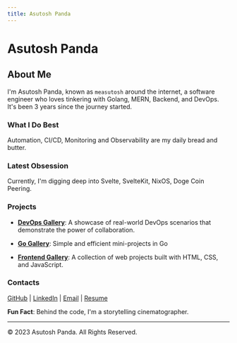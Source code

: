 ```yaml
---
title: Asutosh Panda
---
```


# Asutosh Panda

## About Me

I'm Asutosh Panda, known as `measutosh` around the internet, a software engineer who loves tinkering with Golang, MERN, Backend, and DevOps. It's been 3 years since the journey started.

### What I Do Best 

Automation, CI/CD, Monitoring and Observability are my daily bread and butter. 

### Latest Obsession 

Currently, I'm digging deep into Svelte, SvelteKit, NixOS, Doge Coin Peering.

### Projects

- **[DevOps Gallery](https://github.com/measutosh/devops-gallery)**: A showcase of real-world DevOps scenarios that demonstrate the power of collaboration. 

- **[Go Gallery](https://github.com/measutosh/go-gallery)**: Simple and efficient mini-projects in Go 

- **[Frontend Gallery](https://github.com/measutosh/frontend-gallery)**: A collection of web projects built with HTML, CSS, and JavaScript. 

### Contacts

[GitHub](https://github.com/measutosh) | [LinkedIn](https://www.linkedin.com/in/measutosh) | [Email](mailto:asutosh.pda@gmail.com) | [Resume](https://drive.google.com/file/d/1psNDH6M0PeQAU0JRsccYPaKmAu0ziuGB/view?usp=sharing)

**Fun Fact**: Behind the code, I'm a storytelling cinematographer.

---

© 2023 Asutosh Panda. All Rights Reserved.

